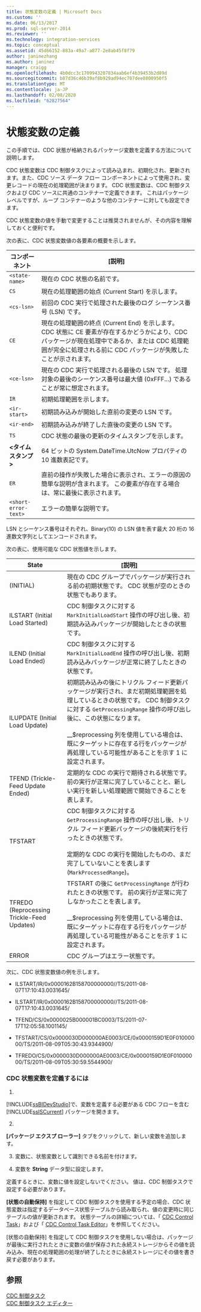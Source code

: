 ```yaml
---
title: 状態変数の定義 | Microsoft Docs
ms.custom: ''
ms.date: 06/13/2017
ms.prod: sql-server-2014
ms.reviewer: ''
ms.technology: integration-services
ms.topic: conceptual
ms.assetid: 45d66152-883a-49a7-a877-2e8ab45f8f79
author: janinezhang
ms.author: janinez
manager: craigg
ms.openlocfilehash: 4b0dcc3c1709943207834aab6ef4b39453b2d89d
ms.sourcegitcommit: b87d36c46b39af8b929ad94ec707dee8800950f5
ms.translationtype: MT
ms.contentlocale: ja-JP
ms.lasthandoff: 02/08/2020
ms.locfileid: "62827564"
---
```

# <a name="define-a-state-variable"></a>状態変数の定義
  この手順では、CDC 状態が格納されるパッケージ変数を定義する方法について説明します。  
  
 CDC 状態変数は CDC 制御タスクによって読み込まれ、初期化され、更新されます。また、CDC ソース データ フロー コンポーネントによって使用され、変更レコードの現在の処理範囲が決まります。 CDC 状態変数は、CDC 制御タスクおよび CDC ソースに共通のコンテナーで定義できます。 これはパッケージ レベルですが、ループ コンテナーのような他のコンテナーに対しても設定できます。  
  
 CDC 状態変数の値を手動で変更することは推奨されませんが、その内容を理解しておくと便利です。  
  
 次の表に、CDC 状態変数値の各要素の概要を示します。  
  
|コンポーネント|[説明]|  
|---------------|-----------------|  
|`<state-name>`|現在の CDC 状態の名前です。|  
|`CS`|現在の処理範囲の始点 (Current Start) を示します。|  
|`<cs-lsn>`|前回の CDC 実行で処理された最後のログ シーケンス番号 (LSN) です。|  
|`CE`|現在の処理範囲の終点 (Current End) を示します。 CDC 状態に CE 要素が存在するかどうかにより、CDC パッケージが現在処理中であるか、または CDC 処理範囲が完全に処理される前に CDC パッケージが失敗したことが示されます。|  
|`<ce-lsn>`|現在の CDC 実行で処理される最後の LSN です。 処理対象の最後のシーケンス番号は最大値 (0xFFF...) であることが常に想定されます。|  
|`IR`|初期処理範囲を示します。|  
|`<ir-start>`|初期読み込みが開始した直前の変更の LSN です。|  
|`<ir-end>`|初期読み込みが終了した直後の変更の LSN です。|  
|`TS`|CDC 状態の最後の更新のタイムスタンプを示します。|  
|**\<タイムスタンプ>**|64 ビットの System.DateTime.UtcNow プロパティの 10 進数表記です。|  
|`ER`|直前の操作が失敗した場合に表示され、エラーの原因の簡単な説明が含まれます。 この要素が存在する場合は、常に最後に表示されます。|  
|`<short-error-text>`|エラーの簡単な説明です。|  
  
 LSN とシーケンス番号はそれぞれ、Binary(10) の LSN 値を表す最大 20 桁の 16 進数文字列としてエンコードされます。  
  
 次の表に、使用可能な CDC 状態値を示します。  
  
|State|[説明]|  
|-----------|-----------------|  
|(INITIAL)|現在の CDC グループでパッケージが実行される前の初期状態です。 CDC 状態が空のときの状態でもあります。|  
|ILSTART (Initial Load Started)|CDC 制御タスクに対する `MarkInitialLoadStart` 操作の呼び出し後、初期読み込みパッケージが開始したときの状態です。|  
|ILEND (Initial Load Ended)|CDC 制御タスクに対する `MarkInitialLoadEnd` 操作の呼び出し後、初期読み込みパッケージが正常に終了したときの状態です。|  
|ILUPDATE (Initial Load Update)|初期読み込みの後にトリクル フィード更新パッケージが実行され、まだ初期処理範囲を処理しているときの状態です。 CDC 制御タスクに対する `GetProcessingRange` 操作の呼び出し後に、この状態になります。<br /><br /> __$reprocessing 列を使用している場合は、既にターゲットに存在する行をパッケージが再処理している可能性があることを示す 1 に設定されます。|  
|TFEND (Trickle-Feed Update Ended)|定期的な CDC の実行で期待される状態です。 前の実行が正常に完了していることと、新しい実行を新しい処理範囲で開始できることを表します。|  
|TFSTART|CDC 制御タスクに対する `GetProcessingRange` 操作の呼び出し後、トリクル フィード更新パッケージの後続実行を行ったときの状態です。<br /><br /> 定期的な CDC の実行を開始したものの、まだ完了していないことを表します (`MarkProcessedRange`)。|  
|TFREDO (Reprocessing Trickle-Feed Updates)|TFSTART の後に `GetProcessingRange` が行われたときの状態です。 前の実行が正常に完了しなかったことを表します。<br /><br /> __$reprocessing 列を使用している場合は、既にターゲットに存在する行をパッケージが再処理している可能性があることを示す 1 に設定されます。|  
|ERROR|CDC グループはエラー状態です。|  
  
 次に、CDC 状態変数値の例を示します。  
  
-   ILSTART/IR/0x0000162B158700000000//TS/2011-08-07T17:10:43.0031645/  
  
-   ILSTART/IR/0x0000162B158700000000//TS/2011-08-07T17:10:43.0031645/  
  
-   TFEND/CS/0x0000025B000001BC0003/TS/2011-07-17T12:05:58.1001145/  
  
-   TFSTART/CS/0x0000030D000000AE0003/CE/0x0000159D1E0F01000000/TS/2011-08-09T05:30:43.9344900/  
  
-   TFREDO/CS/0x0000030D000000AE0003/CE/0x0000159D1E0F01000000/TS/2011-08-09T05:30:59.5544900/  
  
### <a name="to-define-a-cdc-state-variable"></a>CDC 状態変数を定義するには  
  
1.  
  [!INCLUDE[ssBIDevStudio](../../includes/ssbidevstudio-md.md)]で、変数を定義する必要がある CDC フローを含む [!INCLUDE[ssISCurrent](../../includes/ssiscurrent-md.md)] パッケージを開きます。  
  
2.  
  **[パッケージ エクスプ ローラー]** タブをクリックして、新しい変数を追加します。  
  
3.  変数に、状態変数として識別できる名前を付けます。  
  
4.  変数を **String** データ型に設定します。  
  
 定義するときに、変数に値を設定しないでください。 値は、CDC 制御タスクで設定する必要があります。  
  
 
  **[状態の自動保持]** を指定して CDC 制御タスクを使用する予定の場合、CDC 状態変数は指定するデータベース状態テーブルから読み取られ、値の変更時に同じテーブルの値が更新されます。 状態テーブルの詳細については、「 [CDC Control Task](../control-flow/cdc-control-task.md)」および「 [CDC Control Task Editor](../cdc-control-task-editor.md)」を参照してください。  
  
 [状態の自動保持] を指定して CDC 制御タスクを使用しない場合は、パッケージが最後に実行されたときに変数の値が保存された永続ストレージからその値を読み込み、現在の処理範囲の処理が終了したときに永続ストレージにその値を書き戻す必要があります。  
  
## <a name="see-also"></a>参照  
 [CDC 制御タスク](../control-flow/cdc-control-task.md)   
 [CDC 制御タスク エディター](../cdc-control-task-editor.md)  
  
  
